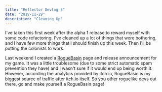 ```yaml
---
title: "Reflector Devlog 8"
date: "2019-11-29"
description: "Cleaning Up"
---
```


I've taken this first week after the alpha 1 release to reward myself with some code refactoring. I've cleaned up a lot of things that were bothering, and I have few more things that I should finish up this week. Then I'll be putting the colonists to work.

Last weekend I created a <a href="http://roguebasin.com" target="_blank" rel="noopener noreferrer">RogueBasin</a> page and release announcement for my game. It was a little troublesome (due to some strict automatic spam prevention they have) and I wasn't sure if it would end up being worth it. However, according the analytics provided by itch.io, RogueBasin is my biggest source of traffic after itch.io itself. So you other roguelike devs out there, go and make yourself a RogueBasin page!
